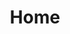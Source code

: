---
title: "Home"
slug: "home"
hero_section:
   cta: "Let's go!"
   heading:
      part_one: "is an illustrator who makes"
      part_two: "creative artwork!"
---